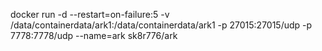 docker run -d --restart=on-failure:5 -v /data/containerdata/ark1:/data/containerdata/ark1 -p 27015:27015/udp -p 7778:7778/udp --name=ark sk8r776/ark